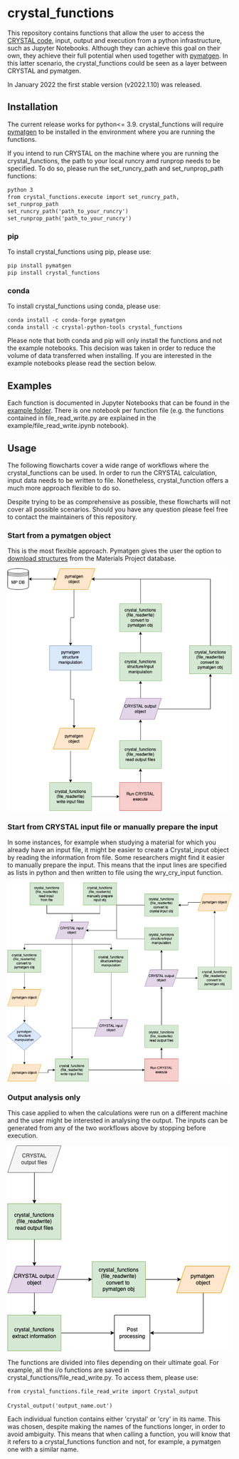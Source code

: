 # crystal_functions
This repository contains functions that allow the user to access the
<a href="https://www.crystal.unito.it/index.php">CRYSTAL code</a>,
input, output and execution from a python infrastructure, such as
Jupyter Notebooks. Although they can achieve this goal on their own,
they achieve their full potential when used together with
<a href="https://pymatgen.org/index.html">pymatgen</a>. In this latter scenario, the crystal_functions could be seen as
a layer between CRYSTAL and pymatgen.

In January 2022 the first stable version (v2022.1.10) was released.

## Installation
The current release works for python<= 3.9.
crystal_functions will require <a href="https://pymatgen.org/index.html">pymatgen</a> to be installed
in the environment where you are running the functions.

If you intend to run CRYSTAL on the machine where you are running
the crystal_functions, the path to your local runcry amd runprop needs to be specified. To do so, please run the set_runcry_path and set_runprop_path functions:
```console
python 3
from crystal_functions.execute import set_runcry_path, set_runprop_path 
set_runcry_path('path_to_your_runcry')
set_runprop_path('path_to_your_runcry')
```

### pip
To install crystal_functions using pip, please use:
```console
pip install pymatgen
pip install crystal_functions
```

### conda
To install crystal_functions using conda, please use:
```console
conda install -c conda-forge pymatgen
conda install -c crystal-python-tools crystal_functions
```

Please note that both conda and pip will only install the functions and not the example notebooks. This decision was taken in order to reduce the volume of data transferred when installing. If you are interested in the example notebooks please read the section below.

## Examples
Each function is documented in Jupyter Notebooks that can be found in the  [example folder](example/). There is one notebook per function file (e.g. the functions contained in file_read_write.py are explained in the example/file_read_write.ipynb notebook).

## Usage
The following flowcharts cover a wide range of workflows where the
crystal_functions can be used. In order to run the CRYSTAL
calculation, input data needs to be written to file. Nonetheless,
crystal_function offers a much more approach flexible to do so.

Despite trying to be as comprehensive as possible, these
flowcharts will not cover all possible scenarios. Should you have
any question please feel free to contact the maintainers of
this repository.

### Start from a pymatgen object
This is the most flexible approach. Pymatgen gives the user the option to
<a href="https://pymatgen.org/pymatgen.ext.matproj.html?highlight=mprester#pymatgen.ext.matproj.MPRester">download structures</a>
from the Materials Project database.

![pymatgen_start](doc/pymatgen_start.png)

### Start from CRYSTAL input file or manually prepare the input
In some instances, for example when studying a material for which
you already have an input file, it might be easier to create a Crystal_input object by reading the information from file. Some researchers might find it easier to manually prepare the input. This means that the input lines are specified as lists in python and then written to file using the wry_cry_input function.

![crystal_start](doc/crystal_start.png)

### Output analysis only
This case applied to when the calculations were run on a different machine and the user might be interested in analysing the output. The inputs can be generated from any of the two workflows above by stopping before execution.

![output_analysis](doc/output_analysis.png)

The functions are divided into files depending on their ultimate goal. For example, all the i/o functions are saved in crystal_functions/file_read_write.py. To access them, please use:

```console
from crystal_functions.file_read_write import Crystal_output

Crystal_output('output_name.out')
```

Each individual function contains either 'crystal' or 'cry' in its name. This was chosen, despite making the names of the functions longer, in order to avoid ambiguity. This means that when calling a function, you will know that it refers to a crystal_functions function and not, for example, a pymatgen one with a similar name.
